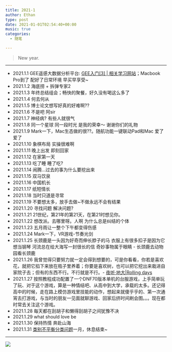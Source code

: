 ```yaml
---
title: 2021-1
author: Ethan
type: post
date: 2021-01-01T02:54:40+00:00
music: true
categories:
  - 随笔

---
```

> New year.

<!--more-->

<meting-js
	name="I Want to Break Free"
	artist="Queen"
	url="https://cdn.jsdelivr.net/gh/xunhs-hosts/media@master/I%20Want%20to%20Break%20Free-38e9ea-Ag.mp3" >
</meting-js>



------------

- 2021.1.1 GEE遥感大数据分析平台: [GEE入门[3] | 相关学习网站](https://ycchen00.github.io/2020/10/27/GEE/GEE%E5%85%A5%E9%97%A8%E3%80%903%E3%80%91%E7%9B%B8%E5%85%B3%E7%BD%91%E7%AB%99/)；Macbook Pro到了 配好了日常环境 早买早享受~
- 2021.1.2 海底捞 + 拆弹专家2
- 2021.1.3 年终总结组会；畅快的聚餐，好久没有喝这么多了
- 2021.1.4 何去何从
- 2021.1.5 博士论文想写好真的好难啊??
- 2021.1.6 不是吧 阿sir
- 2021.1.7 神经病? 有些人就很气
- 2021.1.8 同一个星球 同一段时光 是我的荣幸～ 谢谢你们的礼物
- 2021.1.9 Mark一下，Mac生态做的很??。随航功能一键联动Pad和Mac 爱了爱了
- 2021.1.10 象棋布局 实操很难啊
- 2021.1.11 晚上出发 即刻回家
- 2021.1.12 在家第一天
- 2021.1.13 吃了睡 睡了吃?
- 2021.1.14 闹腾...过去的事为什么要挖出来
- 2021.1.15 双马饮泉
- 2021.1.16 中国机长
- 2021.1.17 纸短情长
- 2021.1.18 当时只道是寻常
- 2021.1.19 不要想太多，放手去做~不做永远不会有结果
- 2021.1.20 寻找问题 解决问题?
- 2021.1.21 21世纪，第21年的第21天，在第21时想见你。
- 2021.1.22 想改派。去哪里呀。人啊 为什么总是纠结的个体
- 2021.1.23 五月雨让一整个下午都变得伤感
- 2021.1.24 Mark一下，VR游戏-节奏光剑
- 2021.1.25 长颈鹿是一头因为好奇而伸长脖子的马 衣服上有很多扣子是因为它想当钢琴 河流总在给大海写一封很长的信 奇妙事物属于眼睛 - 长颈鹿去动物园看长颈鹿
- 2021.1.26  我曾觉得只要努力就一定会得到想要的，可是你看看，你若是喜欢花，就把它掐下来放在瓶子里养着；你要是喜欢树，也可以把它挖出来栽进自家院子去；但有的东西不行。不行就是不行。- [夜听·地大|Rolling days](https://mp.weixin.qq.com/s?__biz=MjM5MzMzNDUwMA==&mid=2649530582&idx=1&sn=61d319a3b3a7aa75c8aa8f3222fab4bf&chksm=be80955d89f71c4bfb9cf8cfcb3a6f90c455165dfde8d213f0ee2b079d94cade717d0e15509b&scene=105#wechat_redirect)
- 2021.1.27 按照教程成功配置了一个DNF70版本单机的台服游戏，上手简单玩了玩、对于这个游戏，算是一种情结吧、从高中到大学，承载的太多。还记得高中的时候，走在路上模仿游戏里技能的动作，想起来就傻乎乎的、第一次通宵去打游戏，与当时的朋友一见面就聊游戏、回家后挤时间刷会图。。。现在都时常去关注这个游戏。
- 2021.1.28 每天都在刮胡子和懒得刮胡子之间犹豫不决
- 2021.1.29 what should love be
- 2021.1.30 保持热情 奔赴山海
- 2021.1.31 [类别不平衡分类问题](https://www.jiqizhixin.com/articles/2019-06-18-5)一月，休息结束~





------------

![](https://cdn.jsdelivr.net/gh/xunhs/image_host@master/PicX/20210101105418.png)